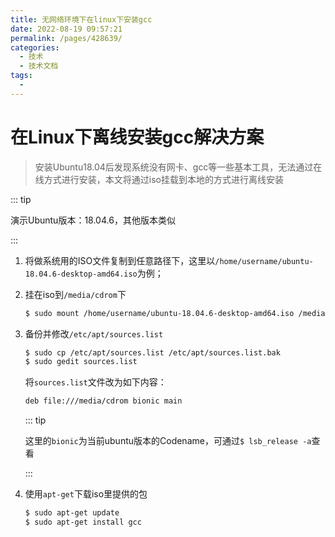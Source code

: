 ```yaml
---
title: 无网络环境下在linux下安装gcc
date: 2022-08-19 09:57:21
permalink: /pages/428639/
categories:
  - 技术
  - 技术文档
tags:
  - 
---
```

# 在Linux下离线安装gcc解决方案

> 安装Ubuntu18.04后发现系统没有网卡、gcc等一些基本工具，无法通过在线方式进行安装，本文将通过iso挂载到本地的方式进行离线安装

::: tip

演示Ubuntu版本：18.04.6，其他版本类似

:::

1. 将做系统用的ISO文件复制到任意路径下，这里以`/home/username/ubuntu-18.04.6-desktop-amd64.iso`为例；

2. 挂在iso到`/media/cdrom`下

   ```sh
   $ sudo mount /home/username/ubuntu-18.04.6-desktop-amd64.iso /media/cdrom
   ```

3. 备份并修改`/etc/apt/sources.list`

   ```sh
   $ sudo cp /etc/apt/sources.list /etc/apt/sources.list.bak
   $ sudo gedit sources.list
   ```

   将`sources.list`文件改为如下内容：

   ```txt
   deb file:///media/cdrom bionic main
   ```

   ::: tip

   这里的`bionic`为当前ubuntu版本的Codename，可通过`$ lsb_release -a`查看

   :::

4. 使用`apt-get`下载iso里提供的包

   ```sh
   $ sudo apt-get update
   $ sudo apt-get install gcc
   ```

   